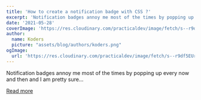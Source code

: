 ```yaml
---
title: 'How to create a notification badge with CSS ?'
excerpt: 'Notification badges annoy me most of the times by popping up every now and then and I am pretty sure...'
date: '2021-05-28'
coverImage: 'https://res.cloudinary.com/practicaldev/image/fetch/s--r9df5EUr--/c_imagga_scale,f_auto,fl_progressive,h_420,q_auto,w_1000/https://dev-to-uploads.s3.amazonaws.com/uploads/articles/xphd9bxa4wlz6c10jr7x.png'
author:
  name: Koders
  picture: "assets/blog/authors/koders.png"
ogImage:
  url: 'https://res.cloudinary.com/practicaldev/image/fetch/s--r9df5EUr--/c_imagga_scale,f_auto,fl_progressive,h_420,q_auto,w_1000/https://dev-to-uploads.s3.amazonaws.com/uploads/articles/xphd9bxa4wlz6c10jr7x.png'
---
```


Notification badges annoy me most of the times by popping up every now and then and I am pretty sure...

[Read more](https://dev.to/murtuzaalisurti/how-to-create-a-notification-badge-with-css-only-2nf8)
